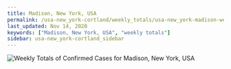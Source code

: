 ```yaml
---
title: Madison, New York, USA
permalink: /usa-new_york-cortland/weekly_totals/usa-new_york-madison-weekly_totals.html
last_updated: Nov 14, 2020
keywords: ["Madison, New York, USA", "weekly totals"]
sidebar: usa-new_york-cortland_sidebar
---
```


![Weekly Totals of Confirmed Cases for Madison, New York, USA](/covid_tracker/images/graphs/usa-new_york-madison-weekly_totals_graph.png)
